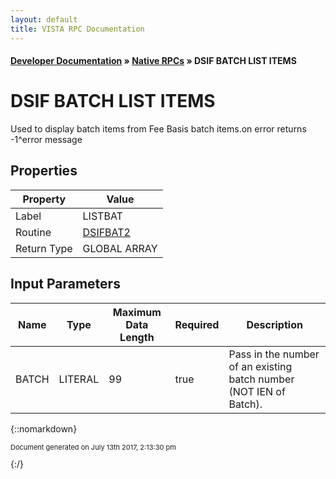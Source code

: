 ```yaml
---
layout: default
title: VISTA RPC Documentation
---
```


#### [Developer Documentation](../index) &#187; [Native RPCs](TableOfContents) &#187; DSIF BATCH LIST ITEMS<br/>
# DSIF BATCH LIST ITEMS

Used to display batch items from Fee Basis batch items.on error returns -1^error message

## Properties

Property | Value
--- | ---
Label | LISTBAT
Routine | [DSIFBAT2](http://code.osehra.org/dox/Routine_DSIFBAT2_source.html)
Return Type | GLOBAL ARRAY


## Input Parameters

Name | Type | Maximum Data Length | Required | Description
--- | --- | --- | --- | ---
BATCH | LITERAL | 99 | true | Pass in the number of an existing batch number (NOT IEN of Batch).



{::nomarkdown} <br/><p style="font-size: 11px">Document generated on July 13th 2017, 2:13:30 pm</p>{:/}